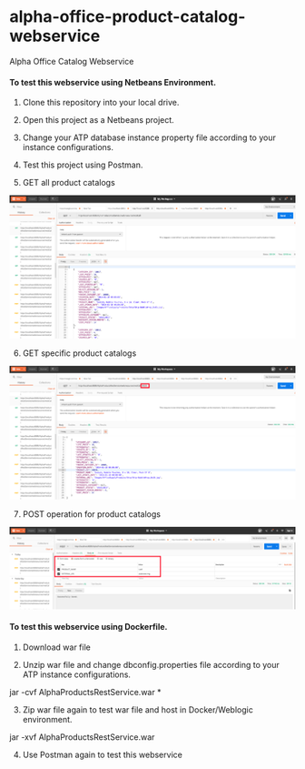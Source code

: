 # alpha-office-product-catalog-webservice
Alpha Office Catalog Webservice 

####  To test this webservice using Netbeans Environment.

1. Clone this repository into your local drive.

2. Open this project as a Netbeans project.

3. Change your ATP database instance property file according to your instance configurations.

4. Test this project using Postman.

5. GET all product catalogs

![alt text](https://github.com/Sasankaa/Misc/blob/master/get_all.png)

6. GET specific product catalogs

![alt text](https://github.com/Sasankaa/Misc/blob/master/get.png)

7. POST operation for product catalogs

![alt text](https://github.com/Sasankaa/Misc/blob/master/post.png)

####  To test this webservice using Dockerfile.

1. Download war file

2. Unzip war file and change dbconfig.properties file according to your ATP instance configurations.

  jar -cvf AlphaProductsRestService.war *  

3. Zip war file again to test war file and host in Docker/Weblogic environment.

  jar -xvf AlphaProductsRestService.war  

4. Use Postman again to test this webservice
